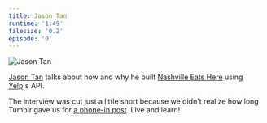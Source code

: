 ```yaml
---
title: Jason Tan
runtime: '1:49'
filesize: '0.2'
episode: '0'
---
```


![Jason Tan](https://treylabs-cdn.nyc3.digitaloceanspaces.com/jawgrind/Jawgrind-Episode-0.jpg)

[Jason Tan](http://jasontan.org/) talks about how and why he built [Nashville Eats Here](http://nashville.eatshere.net/) using [Yelp](http://www.yelp.com/)'s API.

The interview was cut just a little short because we didn't realize how long Tumblr gave us for [a phone-in post](http://staff.tumblr.com/post/79132167/call-in-audio). Live and learn!
